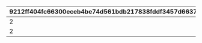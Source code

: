 |9212ff404fc66300eceb4be74d561bdb217838fddf3457d663760bc34cd375c1|53a28a84bbe9778e80329b974307605973fc3f30d2a0f880b5169df8580e3f3f|5959aceffefbe6c7036f4fb34a0bc10dbfe42b8103e7e26cbc1b480e004cf8bf|eccb6dd0d730eebd771adc05c012b3d30d0de61cf09d8e4f759c6040e55abac7|7462fc4becf26daeb0dba46f03b411c85c15ae3a53ff5d613d7e8ac5556850f9|8581850ad81bac632023e7da8c12bf8eac773895b6cda73a75af911c1e54568a|f33dd4a8f9aaeeede45dc54f757043f19b558cba4aaed8cb84115cebf431cf1e|d3044f99226e9f76e84872a37b1db91475e196a710d926fb8d81ed542b859f9a|fe619c357bd72e1f34367aece86aa646c7f92fc4e592c14eab787d7b093e3199|29eabb59af8beecddd610b67d873fff60a2c49760c4bf9d64b89a9ee97822a74|
| --- | --- | --- | --- | --- | --- | --- | --- | --- | --- |
|2|0|4|100|6|1|2|101|0|0|
|2|200|10|100|6|2|2|101|1|1|